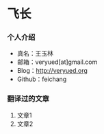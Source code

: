 # 飞长

### 个人介绍
* 真名：王玉林
* 邮箱：veryued[at]gmail.com
* Blog：http://veryued.org
* Github：feichang

### 翻译过的文章
1. 文章1
2. 文章2
